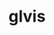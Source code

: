 ---
title: "glvis"
layout: cache
categories: [package, develop]
meta: {"compilers": ["gcc@11.4.0", "intel-oneapi-compilers@2025.1.0"], "num_specs": 10, "num_specs_by_stack": {"e4s": 8, "e4s-oneapi": 2, "root": 10}, "oss": ["ubuntu22.04"], "platforms": ["linux"], "stacks": ["e4s", "e4s-oneapi", "root"], "targets": ["x86_64_v3"], "versions": ["4.2"]}
spec_details: [{"compiler": "gcc@11.4.0", "hash": "5egsxuuri6ltguw6fmvxk6r7unnzpxi5", "os": "ubuntu22.04", "platform": "linux", "size": "-", "stacks": ["e4s", "root"], "target": "x86_64_v3", "variants": ["build_system=makefile", "+fonts", "screenshots=png"], "versions": ["4.2"]}, {"compiler": "gcc@11.4.0", "hash": "dkzfvhy7lm65wkp76ixunxygr3yeel3z", "os": "ubuntu22.04", "platform": "linux", "size": "-", "stacks": ["e4s", "root"], "target": "x86_64_v3", "variants": ["build_system=makefile", "+fonts", "screenshots=png"], "versions": ["4.2"]}, {"compiler": "gcc@11.4.0", "hash": "j5pqb7u4xv26ljtnmdgusdgwm6m4jcys", "os": "ubuntu22.04", "platform": "linux", "size": "-", "stacks": ["e4s", "root"], "target": "x86_64_v3", "variants": ["build_system=makefile", "+fonts", "screenshots=png"], "versions": ["4.2"]}, {"compiler": "gcc@11.4.0", "hash": "m77gua53i4odrhantm7gvlvahuair2gg", "os": "ubuntu22.04", "platform": "linux", "size": "-", "stacks": ["e4s", "root"], "target": "x86_64_v3", "variants": ["build_system=makefile", "+fonts", "screenshots=png"], "versions": ["4.2"]}, {"compiler": "intel-oneapi-compilers@2025.1.0", "hash": "ok5nzbn4cj3f4ekl5cs5w4cfehqnv7m3", "os": "ubuntu22.04", "platform": "linux", "size": "-", "stacks": ["e4s-oneapi", "root"], "target": "x86_64_v3", "variants": ["build_system=makefile", "+fonts", "screenshots=png"], "versions": ["4.2"]}, {"compiler": "gcc@11.4.0", "hash": "rtxt7jtxtpsnxuz7eerr2chwxkwlc74e", "os": "ubuntu22.04", "platform": "linux", "size": "-", "stacks": ["e4s", "root"], "target": "x86_64_v3", "variants": ["build_system=makefile", "+fonts", "screenshots=png"], "versions": ["4.2"]}, {"compiler": "gcc@11.4.0", "hash": "ssc6krvyqt3wuy6ubglyj63eh4e7yjnn", "os": "ubuntu22.04", "platform": "linux", "size": "-", "stacks": ["e4s", "root"], "target": "x86_64_v3", "variants": ["build_system=makefile", "+fonts", "screenshots=png"], "versions": ["4.2"]}, {"compiler": "gcc@11.4.0", "hash": "sy5jyx3hyhvr2n4edjxyto5ti4od5pxv", "os": "ubuntu22.04", "platform": "linux", "size": "-", "stacks": ["e4s", "root"], "target": "x86_64_v3", "variants": ["build_system=makefile", "+fonts", "screenshots=png"], "versions": ["4.2"]}, {"compiler": "gcc@11.4.0", "hash": "u2w65lvua6ntyqhsijp2i5jwuy5gc5m7", "os": "ubuntu22.04", "platform": "linux", "size": "-", "stacks": ["e4s", "root"], "target": "x86_64_v3", "variants": ["build_system=makefile", "+fonts", "screenshots=png"], "versions": ["4.2"]}, {"compiler": "intel-oneapi-compilers@2025.1.0", "hash": "xe4rtmvohip2uche43l2kqhjslpm46qm", "os": "ubuntu22.04", "platform": "linux", "size": "-", "stacks": ["e4s-oneapi", "root"], "target": "x86_64_v3", "variants": ["build_system=makefile", "+fonts", "screenshots=png"], "versions": ["4.2"]}]
---